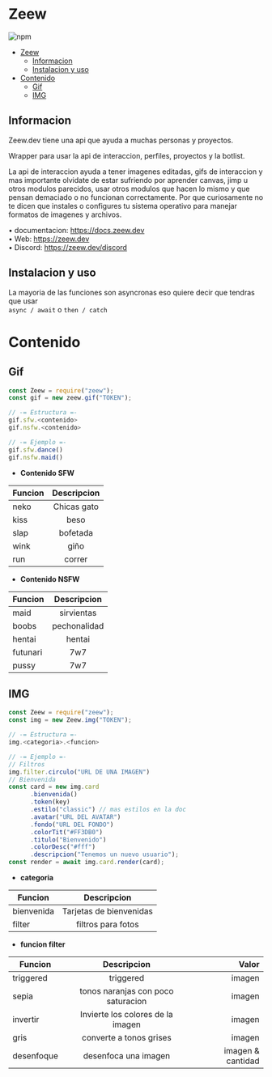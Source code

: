 # Zeew

![npm](https://i.imgur.com/MP2bABn.png)

- [Zeew](#zeew)
  - [Informacion](#informacion)
  - [Instalacion y uso](#instalacion-y-uso)
- [Contenido](#contenido)
  - [Gif](#gif)
  - [IMG](#img)

## Informacion

Zeew.dev tiene una api que ayuda a muchas personas y proyectos.

Wrapper para usar la api de interaccion, perfiles, proyectos y la botlist.

La api de interaccion ayuda a tener imagenes editadas, gifs de interaccion y mas importante
olvidate de estar sufriendo por aprender canvas, jimp u otros modulos parecidos, usar otros modulos que hacen lo mismo y que pensan demaciado o no funcionan correctamente. Por que curiosamente no te dicen que instales o configures tu sistema operativo para manejar formatos de imagenes y archivos.

• documentacion: https://docs.zeew.dev <br>
• Web: https://zeew.dev <br>
• Discord: https://zeew.dev/discord

## Instalacion y uso

La mayoria de las funciones son asyncronas eso quiere decir que tendras que usar <br>
`async / await` o `then / catch`

# Contenido

## Gif

```javascript
const Zeew = require("zeew");
const gif = new zeew.gif("TOKEN");

// -= Estructura =-
gif.sfw.<contenido>
gif.nsfw.<contenido>

// -= Ejemplo =-
gif.sfw.dance()
gif.nsfw.maid()
```

- **Contenido SFW**

| Funcion | Descripcion |
| ------- | :---------: |
| neko    | Chicas gato |
| kiss    |    beso     |
| slap    |  bofetada   |
| wink    |    giño     |
| run     |   correr    |

- **Contenido NSFW**

| Funcion  | Descripcion  |
| -------- | :----------: |
| maid     |  sirvientas  |
| boobs    | pechonalidad |
| hentai   |    hentai    |
| futunari |     7w7      |
| pussy    |     7w7      |

## IMG

```javascript
const Zeew = require("zeew");
const img = new Zeew.img("TOKEN");

// -= Estructura =-
img.<categoria>.<funcion>

// -= Ejemplo =-
// Filtros
img.filter.circulo("URL DE UNA IMAGEN")
// Bienvenida
const card = new img.card
      .bienvenida()
      .token(key)
      .estilo("classic") // mas estilos en la doc
      .avatar("URL DEL AVATAR")
      .fondo("URL DEL FONDO")
      .colorTit("#FF3DB0")
      .titulo("Bienvenido")
      .colorDesc("#fff")
      .descripcion("Tenemos un nuevo usuario");
const render = await img.card.render(card);
```

- **categoria**

| Funcion    |       Descripcion       |
| ---------- | :---------------------: |
| bienvenida | Tarjetas de bienvenidas |
| filter     |   filtros para fotos    |

- **funcion filter**

| Funcion    |            Descripcion             |             Valor |
| ---------- | :--------------------------------: | ----------------: |
| triggered  |             triggered              |            imagen |
| sepia      | tonos naranjas con poco saturacion |            imagen |
| invertir   | Invierte los colores de la imagen  |            imagen |
| gris       |      converte a tonos grises       |            imagen |
| desenfoque |        desenfoca una imagen        | imagen & cantidad |